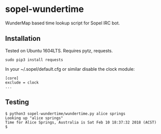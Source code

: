 # sopel-wundertime

WunderMap based time lookup script for Sopel IRC bot.

## Installation

Tested on Ubuntu 1604LTS. Requires pytz, requests.
```
sudo pip3 install requests
```

In your ~/.sopel/default.cfg or similar disable the clock module:

```
[core]
exclude = clock
...
```

## Testing

```
$ python3 sopel-wundertime/wundertime.py alice springs
Looking up "alice springs"
Time for Alice Springs, Australia is Sat Feb 10 18:37:32 2018 (ACST)
$
```

